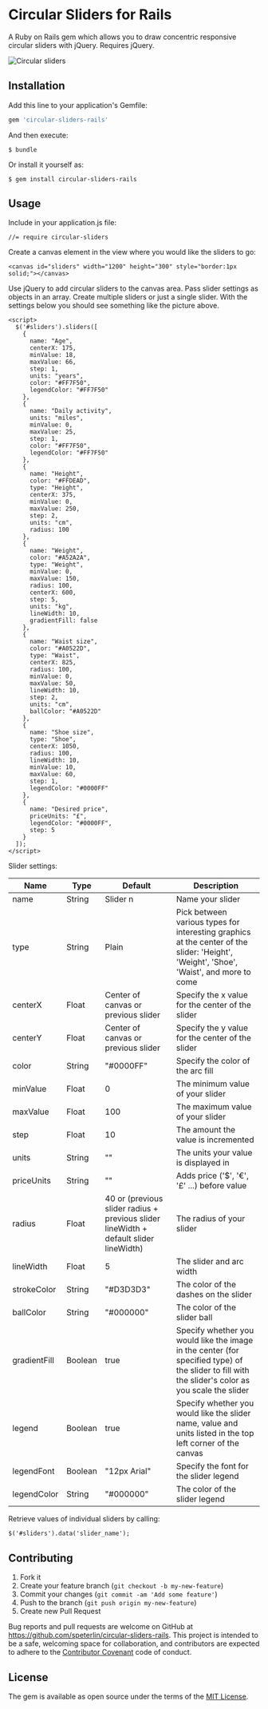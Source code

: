 # Circular Sliders for Rails

A Ruby on Rails gem which allows you to draw concentric responsive circular sliders with jQuery. Requires jQuery.

![Circular sliders](../assets/circular-sliders-rails.gif?raw=true)

## Installation

Add this line to your application's Gemfile:

```ruby
gem 'circular-sliders-rails'
```

And then execute:

    $ bundle

Or install it yourself as:

    $ gem install circular-sliders-rails

## Usage

Include in your application.js file:

    //= require circular-sliders

Create a canvas element in the view where you would like the sliders to go:

    <canvas id="sliders" width="1200" height="300" style="border:1px solid;"></canvas>

Use jQuery to add circular sliders to the canvas area. Pass slider settings as objects in an array. Create multiple sliders or just a single slider. With the settings below you should see something like the picture above.

    <script>
      $('#sliders').sliders([
        {
          name: "Age",
          centerX: 175,
          minValue: 18,
          maxValue: 66,
          step: 1,
          units: "years",
          color: "#FF7F50",
          legendColor: "#FF7F50"
        },
        {
          name: "Daily activity",
          units: "miles",
          minValue: 0,
          maxValue: 25,
          step: 1,
          color: "#FF7F50",
          legendColor: "#FF7F50"
        },
        {
          name: "Height",
          color: "#FFDEAD",
          type: "Height",
          centerX: 375,
          minValue: 0,
          maxValue: 250,
          step: 2,
          units: "cm",
          radius: 100
        },
        {
          name: "Weight",
          color: "#A52A2A",
          type: "Weight",
          minValue: 0,
          maxValue: 150,
          radius: 100,
          centerX: 600,
          step: 5,
          units: "kg",
          lineWidth: 10,
          gradientFill: false
        },
        {
          name: "Waist size",
          color: "#A0522D",
          type: "Waist",
          centerX: 825,
          radius: 100,
          minValue: 0,
          maxValue: 50,
          lineWidth: 10,
          step: 2,
          units: "cm",
          ballColor: "#A0522D"
        },
        {
          name: "Shoe size",
          type: "Shoe",
          centerX: 1050,
          radius: 100,
          lineWidth: 10,
          minValue: 10,
          maxValue: 60,
          step: 1,
          legendColor: "#0000FF"
        },
        {
          name: "Desired price",
          priceUnits: "£",
          legendColor: "#0000FF",
          step: 5
        }
      ]);
    </script>

Slider settings:

| Name            | Type    | Default                             | Description                                            |
| --------------- | ------- | ----------------------------------- | ------------------------------------------------------ |
| name            | String  | Slider n                            | Name your slider                                       |
| type            | String  | Plain                               | Pick between various types for interesting graphics at the center of the slider: 'Height', 'Weight', 'Shoe', 'Waist', and more to come |
| centerX         | Float   | Center of canvas or previous slider | Specify the x value for the center of the slider       |
| centerY         | Float   | Center of canvas or previous slider | Specify the y value for the center of the slider       |
| color           | String  | "#0000FF"                           | Specify the color of the arc fill                      |
| minValue        | Float   | 0                                   | The minimum value of your slider                       |
| maxValue        | Float   | 100                                 | The maximum value of your slider                       |
| step            | Float   | 10                                  | The amount the value is incremented                    |
| units           | String  | ""                                  | The units your value is displayed in                   |
| priceUnits      | String  | ""                                  | Adds price ('$', '€', '£' ...) before value            |
| radius          | Float   | 40 or (previous slider radius + previous slider lineWidth + default slider lineWidth)  | The radius of your slider  |
| lineWidth       | Float   | 5                                   | The slider and arc width                               |
| strokeColor     | String  | "#D3D3D3"                           | The color of the dashes on the slider                  |
| ballColor       | String  | "#000000"                           | The color of the slider ball                           |
| gradientFill    | Boolean | true                                | Specify whether you would like the image in the center (for specified type) of the slider to fill with the slider's color as you scale the slider |
| legend          | Boolean | true                                | Specify whether you would like the slider name, value and units listed in the top left corner of the canvas |
| legendFont      | Boolean | "12px Arial"                        | Specify the font for the slider legend                 |
| legendColor     | String  | "#000000"                           | The color of the slider legend                         |

Retrieve values of individual sliders by calling:

    $('#sliders').data('slider_name');

<!-- ## Development -->

<!-- To install this gem onto your local machine, run `bundle exec rake install`. To release a new version, update the version number in `version.rb`, and then run `bundle exec rake release`, which will create a git tag for the version, push git commits and tags, and push the `.gem` file to [rubygems.org](https://rubygems.org). -->


## Contributing

  1. Fork it
  1. Create your feature branch (`git checkout -b my-new-feature`)
  1. Commit your changes (`git commit -am 'Add some feature'`)
  1. Push to the branch (`git push origin my-new-feature`)
  1. Create new Pull Request

Bug reports and pull requests are welcome on GitHub at https://github.com/speterlin/circular-sliders-rails. This project is intended to be a safe, welcoming space for collaboration, and contributors are expected to adhere to the [Contributor Covenant](http://contributor-covenant.org) code of conduct.


## License

The gem is available as open source under the terms of the [MIT License](http://opensource.org/licenses/MIT).
